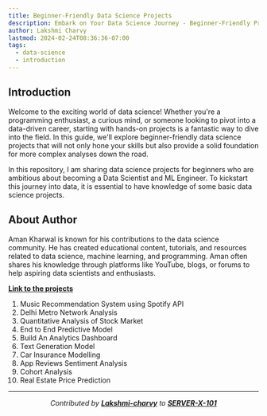 ```yaml
---
title: Beginner-Friendly Data Science Projects
description: Embark on Your Data Science Journey - Beginner-Friendly Projects to Get You Started
author: Lakshmi Charvy
lastmod: 2024-02-24T08:36:36-07:00
tags: 
  - data-science
  - introduction
---
```



## Introduction

Welcome to the exciting world of data science! Whether you're a programming enthusiast, a curious mind, or someone looking to pivot into a data-driven career, starting with hands-on projects is a fantastic way to dive into the field. In this guide, we'll explore beginner-friendly data science projects that will not only hone your skills but also provide a solid foundation for more complex analyses down the road.

In this repository, I am sharing data science projects for beginners who are ambitious about becoming a Data Scientist and ML Engineer. To kickstart this journey into data, it is essential to have knowledge of some basic data science projects.

## About Author

Aman Kharwal is known for his contributions to the data science community. He has created educational content, tutorials, and resources related to data science, machine learning, and programming. Aman often shares his knowledge through platforms like YouTube, blogs, or forums to help aspiring data scientists and enthusiasts.

[**Link to the projects**](https://thecleverprogrammer.com/2022/03/09/data-science-projects/?fbclid=PAAaZOXwSNptT6C20QHVR-63RzZ8sLapA6327uieXD4DdOsjB8BypR8srJVbM)

1. Music Recommendation System using Spotify API
2. Delhi Metro Network Analysis
3. Quantitative Analysis of Stock Market
4. End to End Predictive Model
5. Build An Analytics Dashboard
6. Text Generation Model
7. Car Insurance Modelling
8. App Reviews Sentiment Analysis
9. Cohort Analysis
10. Real Estate Price Prediction

<div align="center">

---

*Contributed by <a href="https://github.com/Lakshmi-charvy">**Lakshmi-charvy**</a> to <a href="https://github.com/SERVER-X-101">**SERVER-X-101**</a>*

</div>
